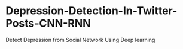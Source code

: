 # Depression-Detection-In-Twitter-Posts-CNN-RNN
Detect Depression from Social Network Using Deep learning 
